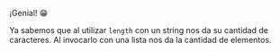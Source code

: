 ¡Genial! :grin:

Ya sabemos que al utilizar `length` con un string nos da su cantidad de caracteres. Al invocarlo con una lista nos da la cantidad de elementos. 